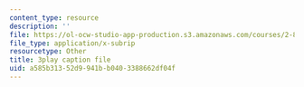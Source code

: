 ```yaml
---
content_type: resource
description: ''
file: https://ol-ocw-studio-app-production.s3.amazonaws.com/courses/2-830j-control-of-manufacturing-processes-sma-6303-spring-2008/a585b31352d9941bb0403388662df04f_OQ-534Ovf4U.srt
file_type: application/x-subrip
resourcetype: Other
title: 3play caption file
uid: a585b313-52d9-941b-b040-3388662df04f
---
```

